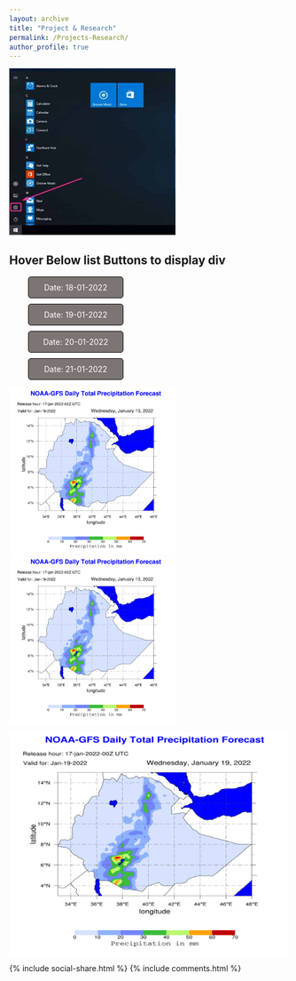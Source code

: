 ```yaml
---
layout: archive
title: "Project & Research"
permalink: /Projects-Research/
author_profile: true
---
```


<img src="https://github.com/YonSci/yon_academic/blob/78b86dd6c2f4b519ec98eb380e339e252e5ea92b/images/b1.png?raw=true" width="300" height="300" />

<style>
.mymultiplediv{
cursor:pointer;
}
.mymultiplediv{
width: 150px;
border: 1px solid #ccc;
margin: 10px;
padding: 10px;
color: #fff;
border-radius: 5px;
border: 1px solid #000;
background: #7d7474;
text-align: center;
}
.mydiv{
display:none;
padding:10px;
text-align:center;
}
.mydiv img{
margin: 0 auto;
}
.mydiv span{
text-align: center;
background: #ffdede;
padding: 6px 10px;
display: block;
width: 100px;
border: 1px solid #d47c7c;
margin: 8px auto;
}
</style>

<script>
$(document).ready(function(){
$('.mymultiplediv').mouseover(function() {
myvar = this.id;
$("div.mydiv").hide();
$('#div'+myvar).show();
});
});
</script>
<h2 class="text-center heading">Hover Below list Buttons to display div</h2>
<div class="text-center">
<ul class="list-inline">
<li class="mymultiplediv" id="one">Date: 18-01-2022</li>
<li class="mymultiplediv" id="two">Date: 19-01-2022</li>
<li class="mymultiplediv" id="three">Date: 20-01-2022</li>
<li class="mymultiplediv" id="fore">Date: 21-01-2022</li>
</ul>
</div>
<div class="mydiv" id="divone"><img src="https://github.com/YonSci/yon_academic/blob/master/images/day19.png?raw=true" width="300" height="300" alt="Date: 18-01-2022" class="img-responsive img-thumbnail"/><span>Manager</span></div>
<div class="mydiv" id="divtwo"><img src="https://github.com/YonSci/yon_academic/blob/22312f43733f3b9e910941e2cbb1b2a984e4958a/images/day19.png?raw=true" width="300" height="300" alt="Date: 19-01-2022" class="img-responsive img-thumbnail"/><span>HR</span></div>
<div class="mydiv" id="divthree"><img src="https://github.com/YonSci/yon_academic/blob/22312f43733f3b9e910941e2cbb1b2a984e4958a/images/day20.png width="300" height="300" " alt="Date: 20-01-2022" class="img-responsive img-thumbnail"/><span>Developer</span></div>
<div class="mydiv" id="divfore"><img src="https://github.com/YonSci/yon_academic/blob/22312f43733f3b9e910941e2cbb1b2a984e4958a/images/day21.png width="300" height="300" " alt="Date: 21-01-2022" class="img-responsive img-thumbnail"/><span>Designer</span></div>


<a id="home"><img class="image_on" src="https://github.com/YonSci/yon_academic/blob/master/images/day19.png?raw=true" width="300" height="300" alt="logo" /><img class="image_off" src="https://github.com/YonSci/yon_academic/blob/master/images/day19.png?raw=true" width="300" height="300" alt="logo" /></a>

 <div class="responsive">
      <div class="gallery">
        <a>
          <img src="https://github.com/YonSci/yon_academic/blob/master/images/day19.png?raw=true" alt="Cinque Terre" width="600" height="400">
        </a>


{% include social-share.html %}
{% include comments.html %}
